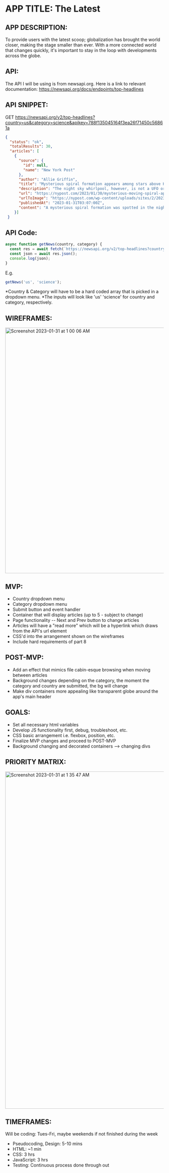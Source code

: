 
# APP TITLE: The Latest

## APP DESCRIPTION: 
To provide users with the latest scoop; globalization has brought the world closer, making the stage smaller than ever. With a more connected world that changes quickly, it's important to stay in the loop with developments across the globe. 

## API: 
The API I will be using is from newsapi.org. Here is a link to relevant documentation: https://newsapi.org/docs/endpoints/top-headlines

## API SNIPPET: 
GET https://newsapi.org/v2/top-headlines?country=us&category=science&apikey=788f135045164f3ea26f71450c56861a

``` json 
{
  "status": "ok",
  "totalResults": 30,
  "articles": [
    {
      "source": {
        "id": null,
        "name": "New York Post"
      },
      "author": "Allie Griffin",
      "title": "Mysterious spiral formation appears among stars above Hawaii - New York Post ",
      "description": "The night sky whirlpool, however, is not a UFO or spaceship — but the work of billionaire Elon Musk.",
      "url": "https://nypost.com/2023/01/30/mysterious-moving-spiral-appears-among-stars-above-hawaii/",
      "urlToImage": "https://nypost.com/wp-content/uploads/sites/2/2023/01/sky-whirlpool-index.jpg?quality=75&strip=all&w=1024",
      "publishedAt": "2023-01-31T03:07:00Z",
      "content": "A mysterious spiral formation was spotted in the night sky above Hawaii earlier this month, sparking curiosity among observers.\r\nThe spectacle, initially spotted by an observatory in Mauna Kea on Jan… [+674 chars]"
    }]
 }
 ``` 
  
    
## API Code:

``` javascript
async function getNews(country, category) {
  const res = await fetch(`https://newsapi.org/v2/top-headlines?country=${country}&category=${category}&apikey=788f135045164f3ea26f71450c56861a`)
  const json = await res.json();
  console.log(json);
}
```
E.g.

``` javascript
getNews('us', 'science');
```

*Country & Category will have to be a hard coded array that is picked in a dropdown menu. 
*The inputs will look like 'us' 'science' for country and category, respectively.

## WIREFRAMES:
    
<img width="778" alt="Screenshot 2023-01-31 at 1 00 06 AM" src="https://user-images.githubusercontent.com/114048369/215863861-a8a91fc5-2f9f-428b-9fe8-2af2a26af5a1.png">


## MVP: 

* Country dropdown menu
* Category dropdown menu
* Submit button and event handler
* Container that will display articles (up to 5 - subject to change)
* Page functionality -- Next and Prev button to change articles
* Articles will have a "read more" which will be a hyperlink which draws from the API's url element
* CSS'd into the arrangement shown on the wireframes
* Include hard requirements of part 8

## POST-MVP:

* Add an effect that mimics file cabin-esque browsing when moving between articles
* Background changes depending on the category, the moment the category and country are submitted, the bg will change
* Make div containers more appealing like transparent globe around the app's main header

## GOALS:

* Set all necessary html variables 
* Develop JS functionality first, debug, troubleshoot, etc.
* CSS basic arrangement i.e. flexbox, position, etc.
* Finalize MVP changes and proceed to POST-MVP
* Background changing and decorated containers --> changing divs

## PRIORITY MATRIX:

<img width="1068" alt="Screenshot 2023-01-31 at 1 35 47 AM" src="https://user-images.githubusercontent.com/114048369/215684835-f7c264b4-1971-4904-bef7-f5ec8bae3a30.png">

## TIMEFRAMES:

Will be coding: Tues-Fri, maybe weekends if not finished during the week

* Pseudocoding, Design: 5-10 mins
* HTML: ~1 min
* CSS: 3 hrs
* JavaScript: 3 hrs
* Testing: Continuous process done through out
